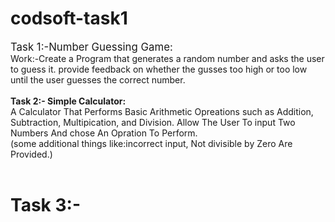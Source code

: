 # codsoft-task1
<big>Task 1:-Number Guessing Game:</big>
<br>
Work:-Create a Program that generates a random number and asks the user to guess it.
provide feedback on whether the gusses too high or too low until the user guesses the correct number.
<br><br>
<b>Task 2:- Simple Calculator:</b> 
<br>
A Calculator That Performs Basic Arithmetic Opreations such as Addition, Subtraction, Multipication, and Division.
Allow The User To input Two Numbers And chose An Opration To Perform.<br>
(some additional things like:incorrect input, Not divisible by Zero Are Provided.)
<br><br>
# Task 3:-
